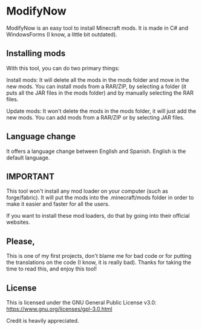 # ModifyNow

ModifyNow is an easy tool to install Minecraft mods. 
It is made in C# and WindowsForms (I know, a little bit outdated).

## Installing mods

With this tool, you can do two primary things:

Install mods: It will delete all the mods in the mods folder and move in the new mods. You can install mods from a RAR/ZIP, by selecting a folder (it puts all the JAR files in the mods folder) and by manually selecting the RAR files.

Update mods: It won't delete the mods in the mods folder, it will just add the new mods. You can add mods from a RAR/ZIP or by selecting JAR files.

## Language change

It offers a language change between English and Spanish. English is the default language.

## IMPORTANT

This tool won't install any mod loader on your computer (such as forge/fabric). It will put the mods into the .minecraft/mods folder in order to make it easier and faster for all the users.

If you want to install these mod loaders, do that by going into their official websites.

## Please,

This is one of my first projects, don't blame me for bad code or for putting the translations on the code (I know, it is really bad). Thanks for taking the time to read this, and enjoy this tool!

## License

This is licensed under the GNU General Public License v3.0:
https://www.gnu.org/licenses/gpl-3.0.html

Credit is heavily appreciated.

